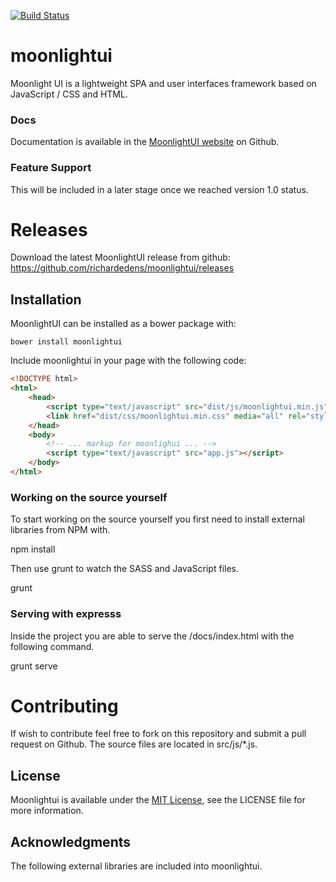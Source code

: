 [![Build Status](https://secure.travis-ci.org/twigjs/twig.js.svg)](http://travis-ci.org/#!/richardedens/moonlightui)

# moonlightui

Moonlight UI is a lightweight SPA and user interfaces framework based on JavaScript / CSS and HTML.

### Docs

Documentation is available in the [MoonlightUI website](http://moonlightui.com) on Github.

### Feature Support

This will be included in a later stage once we reached version 1.0 status.

# Releases

Download the latest MoonlightUI release from github: https://github.com/richardedens/moonlightui/releases

## Installation

MoonlightUI can be installed as a bower package with:

    bower install moonlightui

Include moonlightui in your page with the following code:

```html
<!DOCTYPE html>
<html>
    <head>
        <script type="text/javascript" src="dist/js/moonlightui.min.js"></script>
        <link href="dist/css/moonlightui.min.css" media="all" rel="stylesheet"></link>
    </head>
    <body>
        <!-- ... markup for moonlighui ... -->
        <script type="text/javascript" src="app.js"></script>
    </body>
</html>
```

### Working on the source yourself

To start working on the source yourself you first need to install external libraries from NPM with.

  npm install

Then use grunt to watch the SASS and JavaScript files.

  grunt

### Serving with expresss

Inside the project you are able to serve the /docs/index.html with the following command.

  grunt serve
  
# Contributing

If wish to contribute feel free to fork on this repository and submit a pull request on Github. The source files are located in src/js/*.js.

## License

Moonlightui is available under the [MIT License][mit], see the LICENSE file for more information.

## Acknowledgments

The following external libraries are included into moonlightui.

[jQuery]:       https://jquery.com/
[jQuery UI]:    https://jqueryui.com/
[jsPlumb]:      https://jsplumbtoolkit.com/
[jsTree]:       https://jstree.com/
[async]:        http://caolan.github.io/async/
[PrismJS]:      http://prismjs.com/
[mit]:          http://www.opensource.org/licenses/mit-license.php
